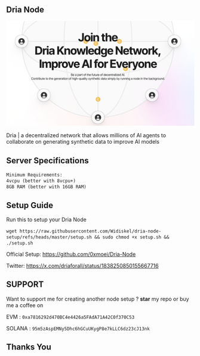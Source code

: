 
## Dria Node

![Dria](assets/img1.png)

Dria | a decentralized network that allows millions of AI agents to collaborate on generating synthetic data to improve AI models


## Server Specifications
```
Minimum Requirements:
4vcpu (better with 8vcpu+)
8GB RAM (better with 16GB RAM)
```

## Setup Guide
Run this to setup your Dria Node

```
wget https://raw.githubusercontent.com/Widiskel/dria-node-setup/refs/heads/master/setup.sh && sudo chmod +x setup.sh && ./setup.sh
```

Official Setup: https://github.com/0xmoei/Dria-Node

Twitter: https://x.com/driaforall/status/1838250850155667716

## SUPPORT

Want to support me for creating another node setup ?
**star** my repo or buy me a coffee on

EVM : `0xa7816292d470BC4e4426a5FAdA71A42C0f370C53`

SOLANA : `95m5zAspEMNy5Dhc6hGCuUKygP8e7kLLC6dz23cJ13nk`

## Thanks You
